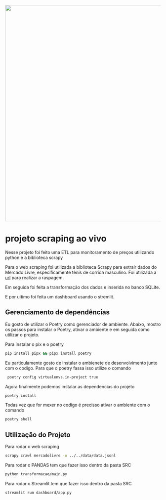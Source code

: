 <div align='center'>
<img src="https://github.com/douglasaturnino/scraping/assets/95532957/b75a4281-9f3d-4537-9ccf-f3726acf8e25"  width=700px/>
</div>

# projeto scraping ao vivo

Nesse projeto foi feito uma ETL para monitoramento de preços utilizando python e a biblioteca scrapy

Para o web scraping foi utilizada a biblioteca Scrapy para extrair dados do Mercado Livre, especificamente tênis de corrida masculino. Foi utilizada a [url]("https://lista.mercadolivre.com.br/tenis-corrida-masculino") para realizar a raspagem.

Em seguida foi feita a transformação dos dados e inserida no banco SQLite.

E por ultimo foi feita um dashboard usando o stremlit.

## Gerenciamento de dependências

Eu gosto de utilizar o Poetry como gerenciador de ambiente. Abaixo, mostro os passos para instalar o Poetry, ativar o ambiente e em seguida como utilizar o projeto.

Para instalar o pix e o poetry
```bash
pip install pipx && pipx install poetry
```

Eu particulamente gosto de instalar o ambienete de desenvolvimento junto com o codigo. Para que o poetry fassa isso utilize o comando

```bash
 poetry config virtualenvs.in-project true 
 ```

Agora finalmente podemos instalar as dependencias do projeto
```bash
poetry install
```

Todas vez que for mexer no codigo é precisso ativar o ambiente com o comando
```bash
poetry shell
```
## Utilização do Projeto

Para rodar o web scraping

```bash
scrapy crawl mercadolivre -o ../../data/data.jsonl
```

Para rodar o PANDAS tem que fazer isso dentro da pasta SRC

```bash
python transformacao/main.py
```

Para rodar o Streamlit tem que fazer isso dentro da pasta SRC

```bash
streamlit run dashboard/app.py 
```